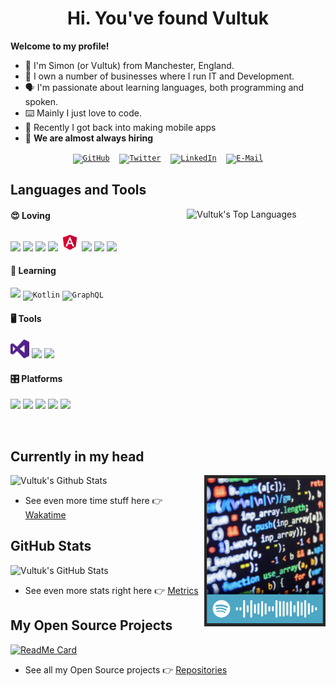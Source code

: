 <p>

  <h1 align="center"><b>Hi. You've found Vultuk</b></h1>
</p>

**Welcome to my profile!**<br />

- :wave: I'm Simon (or Vultuk) from Manchester, England.
- :office: I own a number of businesses where I run IT and Development.
- :speaking_head: I'm passionate about learning languages, both programming and spoken.
- :keyboard: Mainly I just love to code.
- :iphone: Recently I got back into making mobile apps
- :mega: **We are almost always hiring**

<p align="center">
<code><a href="https://github.com/vultuk"><img src="https://img.shields.io/badge/GitHub-%23333333.svg?&style=flat&logo=github&logoColor=white" alt="GitHub" /></a></code>&nbsp;&nbsp;&nbsp;
<code><a href="https://twitter.com/vultuk"><img src="https://img.shields.io/badge/Twitter-%2300ACEE.svg?&style=flat&logo=twitter&logoColor=white" alt="Twitter" /></a></code>&nbsp;&nbsp;&nbsp;
<code><a href="https://www.linkedin.com/in/simon-skinner"><img src="https://img.shields.io/badge/LinkedIn-%230077B5.svg?&style=flat&logo=linkedin&logoColor=white" alt="LinkedIn" /></a></code>&nbsp;&nbsp;&nbsp;
<code><a href="mailto:simon@vult.uk"><img src="https://img.shields.io/badge/%40-E--Mail-red" alt="E-Mail" /></a></code>
</p>

## Languages and Tools

<img align="right" src="https://github-readme-stats.vercel.app/api/top-langs/?username=vultuk&count_private=true&show_icons=true&theme=vue&include_all_commits=true&langs_count=10&hide=perl,shell,plsql,css,sqlpl" width="44%" alt="Vultuk's Top Languages">

#### :heart_eyes: Loving

<code><img src="https://cdn.jsdelivr.net/npm/programming-languages-logos/src/javascript/javascript.png" height="30"></code>
<code><img src="https://cdn.jsdelivr.net/npm/programming-languages-logos/src/typescript/typescript.png" height="30"></code>
<code><img src="https://cdn.jsdelivr.net/npm/programming-languages-logos/src/html/html.png" height="30"></code>
<code><img src="https://cdn.jsdelivr.net/npm/programming-languages-logos/src/css/css.png" height="30"></code>
<code><img src="https://raw.githubusercontent.com/github/explore/80688e429a7d4ef2fca1e82350fe8e3517d3494d/topics/angular/angular.png" height="30"></code>
<code><img src="https://raw.githubusercontent.com/tomchen/stack-icons/master/logos/postgresql.svg" height="30"></code>
<code><img src="https://cdn.jsdelivr.net/npm/programming-languages-logos/src/php/php.png" height="30"></code>
<code><img src="https://cdn.jsdelivr.net/npm/programming-languages-logos/src/python/python.png" height="30"></code>

#### :thinking: Learning

<code><img src="https://cdn.jsdelivr.net/npm/programming-languages-logos/src/swift/swift.png" height="30"></code>
<code><img src="https://cdn.jsdelivr.net/npm/programming-languages-logos/src/kotlin/kotlin.png" height="30" alt="Kotlin"></code>
<code><img src="https://upload.wikimedia.org/wikipedia/commons/1/17/GraphQL_Logo.svg" height="30" alt="GraphQL"></code>

#### :desktop_computer: Tools

<code><img src="https://raw.githubusercontent.com/devicons/devicon/master/icons/visualstudio/visualstudio-plain.svg" height="30"></code>
<code><img src="https://raw.githubusercontent.com/tomchen/stack-icons/master/logos/jetbrains.svg" height="30"></code>
<code><img src="https://upload.wikimedia.org/wikipedia/commons/1/1e/Xcode_Icon.png" height="30"></code>

#### :control_knobs: Platforms

<code><img src="https://raw.githubusercontent.com/tomchen/stack-icons/master/logos/firebase.svg" height="30"></code>
<code><img src="https://raw.githubusercontent.com/tomchen/stack-icons/master/logos/google-cloud.svg" height="30"></code>
<code><img src="https://raw.githubusercontent.com/tomchen/stack-icons/master/logos/heroku-icon.svg" height="30"></code>
<code><img src="https://raw.githubusercontent.com/tomchen/stack-icons/master/logos/aws-s3.svg" height="30"></code>
<code><img src="https://raw.githubusercontent.com/tomchen/stack-icons/master/logos/aws-ec2.svg" height="30"></code>

<br style="clear: both;">

## Currently in my head

<a align="right" href="https://open.spotify.com/playlist/37i9dQZF1DX0XUsuxWHRQd?si=m0sHDO7bRb2ZbjT-yIjslA"><img src="https://raw.githubusercontent.com/vultuk/vultuk/main/img/code-playlist.png" alt="Vultuk's GitHub Stats"  align="right" height="242"></a>

<img src="https://github-readme-stats.vercel.app/api/wakatime?username=vultuk&count_private=true&show_icons=true&theme=vue&include_all_commits=true" alt="Vultuk's Github Stats">

- See even more time stuff here :point_right: <a href="https://wakatime.com/@vultuk">Wakatime</a>

## GitHub Stats

<img src="https://github-readme-stats.vercel.app/api?username=vultuk&count_private=true&show_icons=true&theme=vue&include_all_commits=true" alt="Vultuk's GitHub Stats">

 - See even more stats right here :point_right: <a href="https://metrics.lecoq.io/vultuk">Metrics</a>

## My Open Source Projects

[![ReadMe Card](https://github-readme-stats.vercel.app/api/pin/?username=vultuk&repo=functionals)](https://github.com/vultuk/functionals)

- See all my Open Source projects :point_right: <a href="https://github.com/vultuk?tab=repositories">Repositories</a>
